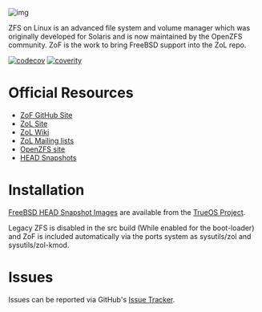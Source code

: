 ![img](https://github.com/zfsonfreebsd/ZoF/raw/master/zof-logo.png)

ZFS on Linux is an advanced file system and volume manager which was originally
developed for Solaris and is now maintained by the OpenZFS community. ZoF is the work
to bring FreeBSD support into the ZoL repo.

[![codecov](https://codecov.io/gh/zfsonlinux/zfs/branch/master/graph/badge.svg)](https://codecov.io/gh/zfsonlinux/zfs)
[![coverity](https://scan.coverity.com/projects/1973/badge.svg)](https://scan.coverity.com/projects/zfsonlinux-zfs)

# Official Resources

  * [ZoF GitHub Site](https://zfsonfreebsd.github.io/ZoF/)
  * [ZoL Site](http://zfsonlinux.org)
  * [ZoL Wiki](https://github.com/zfsonlinux/zfs/wiki)
  * [ZoL Mailing lists](https://github.com/zfsonlinux/zfs/wiki/Mailing-Lists)
  * [OpenZFS site](http://open-zfs.org/)
  * [HEAD Snapshots](http://pkg.trueos.org/iso/freebsd-pkgbase/)

# Installation

[FreeBSD HEAD Snapshot Images](http://pkg.trueos.org/iso/freebsd-pkgbase/) are available from the [TrueOS Project](https://www.trueos.org).

Legacy ZFS is disabled in the src build (While enabled for the boot-loader) and ZoF is included automatically via the ports system as sysutils/zol and sysutils/zol-kmod.

# Issues

Issues can be reported via GitHub's [Issue Tracker](https://github.com/zfsonfreebsd/ZoF).

